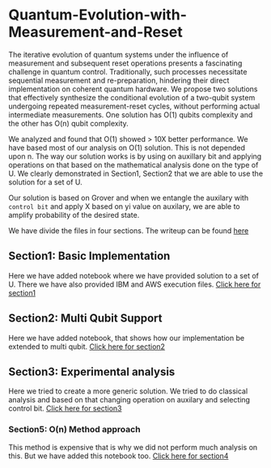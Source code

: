 # Quantum-Evolution-with-Measurement-and-Reset

The iterative evolution of quantum systems under the influence of measurement and subsequent reset operations presents a fascinating challenge in quantum control. Traditionally, such processes necessitate sequential measurement and re-preparation, hindering their direct implementation on coherent quantum hardware. We propose two solutions that effectively synthesize the conditional evolution of a two-qubit system undergoing repeated measurement-reset cycles, without performing actual intermediate measurements. One solution has O(1) qubits complexity and the other has O(n) qubit complexity.

We analyzed and found that O(1) showed > 10X better performance. We have based most of our analysis on O(1) solution. This is not depended upon n. The way our solution works is by using on auxillary bit and applying operations on that based on the mathematical analysis done on the type of U. We clearly demonstrated in Section1, Section2 that we are able to use the solution for a set of U.

Our solution is based on Grover and when we entangle the auxilary with `control bit` and apply X based on yi value on auxilary, we are able to amplify probability of the desired state.

We have divide the files in four sections. The writeup can be found [here](%5BFinal%5DQuantum%20Evolution%20with%20Measurement%20and%20Reset_%20Wells%20Fargo.pdf)

## Section1: Basic Implementation

Here we have added notebook where we have provided solution to a set of U. There we have also provided IBM and AWS execution files. [Click here for section1](section1)

## Section2: Multi Qubit Support

Here we have added notebook, that shows how our implementation be extended to multi qubit. [Click here for section2](section2)

## Section3: Experimental analysis

Here we tried to create a more generic solution. We tried to do classical analysis and based on that changing operation on auxilary and selecting control bit. [Click here for section3](section3)

### Section5: O(n) Method approach

This method is expensive that is why we did not perform much analysis on this. But we have added this notebook too. [Click here for section4](section4)
